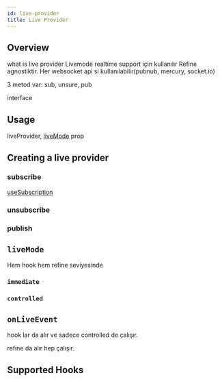 ```yaml
---
id: live-provider
title: Live Provider
---
```


## Overview



what is live provider
Livemode realtime support için kullanılır
Refine agnostiktir. Her websocket api si kullanılabilir(pubnub, mercury, socket.io)

3 metod var: sub, unsure, pub

interface

## Usage

liveProvider, [liveMode](#) prop

## Creating a live provider

### subscribe

[useSubscription](#)

### unsubscribe

### publish

## `liveMode`

Hem hook hem refine seviyesinde

### `immediate`

### `controlled`

## `onLiveEvent`

hook lar da alır ve sadece controlled de çalışır.

refine da alır hep çalışır.

## Supported Hooks